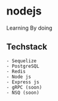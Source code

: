 # nodejs
Learning By doing
## Techstack
```
- Sequelize
- PostgreSQL
- Redis
- Node js
- Express js
- gRPC (soon)
- NSQ (soon)
```
